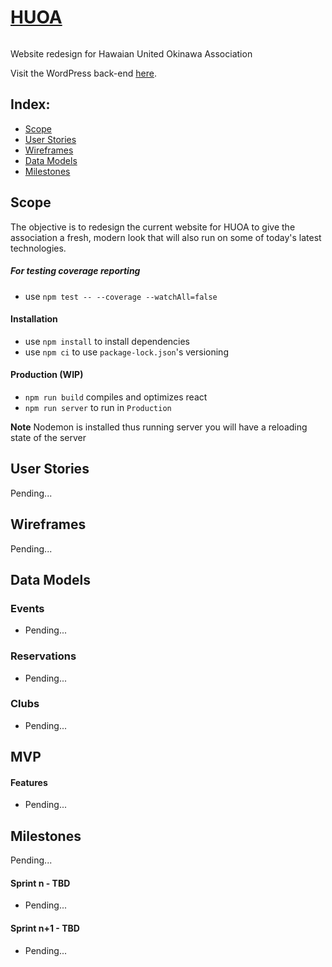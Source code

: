 # [HUOA](https://huoa.org/nuuzi/)

[![<Hawaian-United-Okinawa-Association>](https://circleci.com/gh/Hawaian-United-Okinawa-Association/huoa-react.svg?style=svg)](https://app.circleci.com/pipelines/github/Hawaian-United-Okinawa-Association/huoa-react)

Website redesign for Hawaian United Okinawa Association

Visit the WordPress back-end [here](https://github.com/masalcedo88/huoa-wp).

## Index:
- [Scope](#Scope)
- [User Stories](#user-stories)
- [Wireframes](#wireframes)
- [Data Models](#data-models)
- [Milestones](#milestones)

## Scope

The objective is to redesign the current website for HUOA to give the association a fresh, modern look that will also run on some of today's latest technologies.

##### For testing coverage reporting
- use `npm test -- --coverage --watchAll=false`

#### Installation
- use `npm install` to install dependencies
- use `npm ci` to use `package-lock.json`'s versioning

#### Production (WIP)
- `npm run build` compiles and optimizes react
- `npm run server` to run in `Production`

**Note** Nodemon is installed thus running server you will have a reloading state of the server

## User Stories

Pending...

## Wireframes

Pending...

## Data Models

### Events

- Pending...

### Reservations

- Pending...

### Clubs

- Pending...

## MVP

#### Features
- Pending...

## Milestones

Pending...

#### Sprint n - TBD
- Pending...

#### Sprint n+1 - TBD
- Pending...
